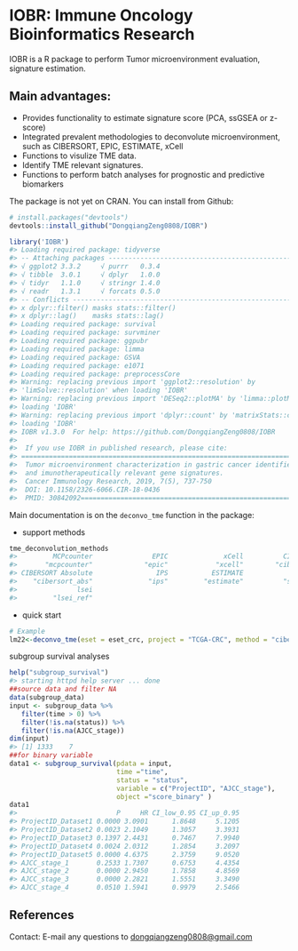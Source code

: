 
<!-- README.md is generated from README.Rmd. Please edit that file -->

# IOBR: Immune Oncology Bioinformatics Research

IOBR is a R package to perform Tumor microenvironment evaluation,
signature estimation.

## Main advantages:

  - Provides functionality to estimate signature score (PCA, ssGSEA or
    z-score)
  - Integrated prevalent methodologies to deconvolute microenvironment,
    such as CIBERSORT, EPIC, ESTIMATE, xCell
  - Functions to visulize TME data.
  - Identify TME relevant signatures.
  - Functions to perform batch analyses for prognostic and predictive
    biomarkers

The package is not yet on CRAN. You can install from Github:

``` r
# install.packages("devtools")
devtools::install_github("DongqiangZeng0808/IOBR")
```

``` r
library('IOBR')
#> Loading required package: tidyverse
#> -- Attaching packages ----------------------------------------------------------------- tidyverse 1.3.0 --
#> √ ggplot2 3.3.2     √ purrr   0.3.4
#> √ tibble  3.0.1     √ dplyr   1.0.0
#> √ tidyr   1.1.0     √ stringr 1.4.0
#> √ readr   1.3.1     √ forcats 0.5.0
#> -- Conflicts -------------------------------------------------------------------- tidyverse_conflicts() --
#> x dplyr::filter() masks stats::filter()
#> x dplyr::lag()    masks stats::lag()
#> Loading required package: survival
#> Loading required package: survminer
#> Loading required package: ggpubr
#> Loading required package: limma
#> Loading required package: GSVA
#> Loading required package: e1071
#> Loading required package: preprocessCore
#> Warning: replacing previous import 'ggplot2::resolution' by
#> 'limSolve::resolution' when loading 'IOBR'
#> Warning: replacing previous import 'DESeq2::plotMA' by 'limma::plotMA' when
#> loading 'IOBR'
#> Warning: replacing previous import 'dplyr::count' by 'matrixStats::count' when
#> loading 'IOBR'
#> IOBR v1.3.0  For help: https://github.com/DongqiangZeng0808/IOBR
#> 
#>  If you use IOBR in published research, please cite:
#> ==========================================================================
#>  Tumor microenvironment characterization in gastric cancer identifies prognostic
#>  and imunotherapeutically relevant gene signatures.
#>  Cancer Immunology Research, 2019, 7(5), 737-750
#>  DOI: 10.1158/2326-6066.CIR-18-0436 
#>  PMID: 30842092===========================================================================
```

Main documentation is on the `deconvo_tme` function in the package:

  - support methods

<!-- end list -->

``` r
tme_deconvolution_methods
#>         MCPcounter               EPIC              xCell          CIBERSORT 
#>       "mcpcounter"             "epic"            "xcell"        "cibersort" 
#> CIBERSORT Absolute                IPS           ESTIMATE                SVM 
#>    "cibersort_abs"              "ips"         "estimate"          "svm_ref" 
#>               lsei 
#>         "lsei_ref"
```

  - quick start

<!-- end list -->

``` r
# Example
lm22<-deconvo_tme(eset = eset_crc, project = "TCGA-CRC", method = "cibersort", arrays = F)
```

subgroup survival analyses

``` r
help("subgroup_survival")
#> starting httpd help server ... done
##source data and filter NA
data(subgroup_data)
input <- subgroup_data %>% 
   filter(time > 0) %>% 
   filter(!is.na(status)) %>% 
   filter(!is.na(AJCC_stage))
dim(input)
#> [1] 1333    7
##for binary variable
data1 <- subgroup_survival(pdata = input,
                           time ="time", 
                           status = "status",
                           variable = c("ProjectID", "AJCC_stage"), 
                           object ="score_binary" )
data1
#>                         P     HR CI_low_0.95 CI_up_0.95
#> ProjectID_Dataset1 0.0000 3.0901      1.8648     5.1205
#> ProjectID_Dataset2 0.0023 2.1049      1.3057     3.3931
#> ProjectID_Dataset3 0.1397 2.4431      0.7467     7.9940
#> ProjectID_Dataset4 0.0024 2.0312      1.2854     3.2097
#> ProjectID_Dataset5 0.0000 4.6375      2.3759     9.0520
#> AJCC_stage_1       0.2533 1.7307      0.6753     4.4354
#> AJCC_stage_2       0.0000 2.9450      1.7858     4.8569
#> AJCC_stage_3       0.0000 2.2821      1.5551     3.3490
#> AJCC_stage_4       0.0510 1.5941      0.9979     2.5466
```

## References

Contact: E-mail any questions to <dongqiangzeng0808@gmail.com>

